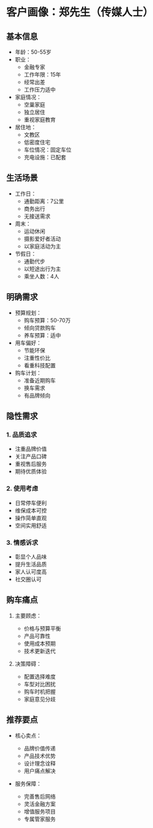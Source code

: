 # 客户画像：郑先生（传媒人士）

## 基本信息
- 年龄：50-55岁
- 职业：
  - 金融专家
  - 工作年限：15年
  - 经常出差
  - 工作压力适中
- 家庭情况：
  - 空巢家庭
  - 独立居住
  - 重视家庭教育
- 居住地：
  - 文教区
  - 低密度住宅
  - 车位情况：固定车位
  - 充电设施：已配套

## 生活场景
- 工作日：
  - 通勤距离：7公里
  - 商务出行
  - 无接送需求
- 周末：
  - 运动休闲
  - 摄影爱好者活动
  - 以家庭活动为主
- 节假日：
  - 通勤代步
  - 以短途出行为主
  - 乘坐人数：4人

## 明确需求
- 预算规划：
  - 购车预算：50-70万
  - 倾向贷款购车
  - 养车预算：适中
- 用车偏好：
  - 节能环保
  - 注重性价比
  - 看重科技配置
- 购车计划：
  - 准备近期购车
  - 换车需求
  - 有品牌倾向

## 隐性需求
### 1. 品质追求
- 注重品牌价值
- 关注产品口碑
- 重视售后服务
- 期待优质体验

### 2. 使用考虑
- 日常停车便利
- 维保成本可控
- 操作简单直观
- 空间实用舒适

### 3. 情感诉求
- 彰显个人品味
- 提升生活品质
- 家人认可度高
- 社交圈认可

## 购车痛点
1. 主要顾虑：
   - 价格与预算平衡
   - 产品可靠性
   - 使用成本预期
   - 技术更新迭代

2. 决策障碍：
   - 配置选择难度
   - 车型对比困扰
   - 购车时机把握
   - 家庭意见分歧

## 推荐要点
- 核心卖点：
  - 品牌价值传递
  - 产品技术优势
  - 设计理念诠释
  - 用户痛点解决

- 服务保障：
  - 完善售后网络
  - 灵活金融方案
  - 增值服务项目
  - 专属管家服务